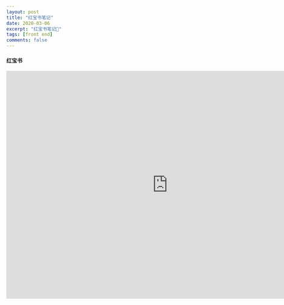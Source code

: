 ```yaml
---
layout: post
title: "红宝书笔记"
date: 2020-03-06
excerpt: "红宝书笔记📕"
tags: [front end]
comments: false
---
```




#### 红宝书

<center><embed src="https://drive.google.com/uc?export=download&id=1MLyN6mFvYnxlvlBwqYFQI_ibHO9d7WS1" width="850" height="600"></center>

